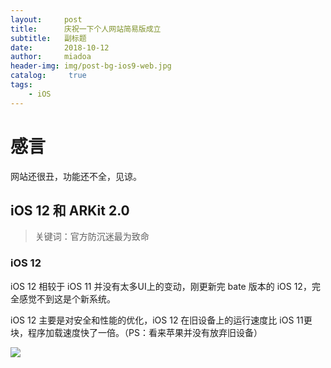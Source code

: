 ```yaml
---
layout:     post
title:      庆祝一下个人网站简易版成立
subtitle:   副标题
date:       2018-10-12
author:     miadoa
header-img: img/post-bg-ios9-web.jpg
catalog: 	 true
tags:
    - iOS
---
```


# 感言
网站还很丑，功能还不全，见谅。

## iOS 12 和 ARKit 2.0

>关键词：官方防沉迷最为致命

### iOS 12 

iOS 12 相较于 iOS 11 并没有太多UI上的变动，刚更新完 bate 版本的 iOS 12，完全感觉不到这是个新系统。

iOS 12 主要是对安全和性能的优化，iOS 12 在旧设备上的运行速度比 iOS 11更块，程序加载速度快了一倍。（PS：看来苹果并没有放弃旧设备）

![](https://cdn.mos.cms.futurecdn.net/RdxhPVv8fAyM6oHsRgF6dH-650-80.png)
